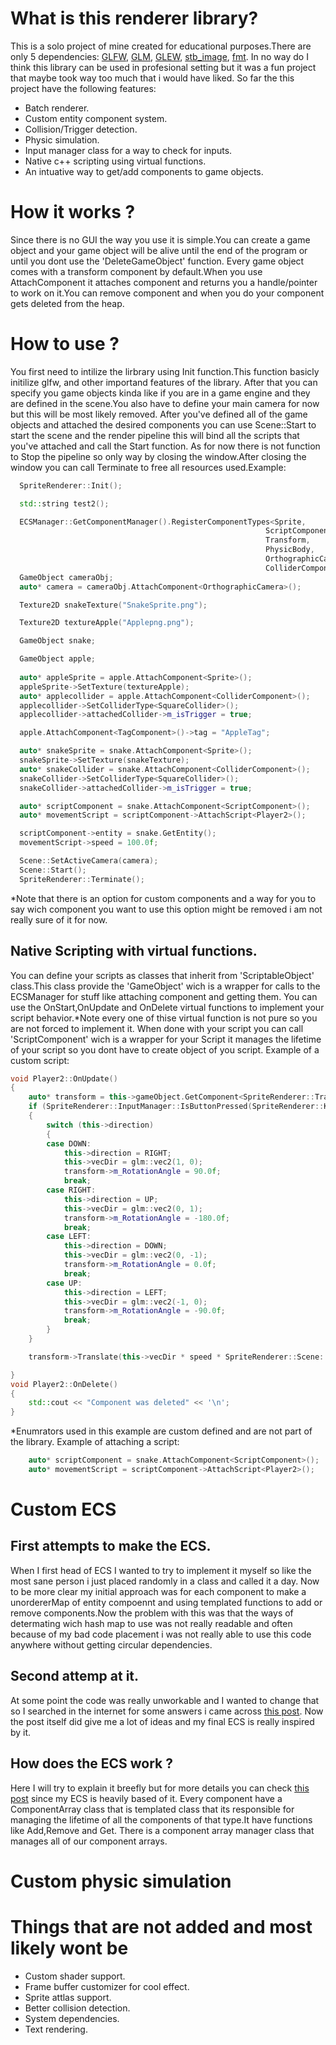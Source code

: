 # What is this renderer library?
This is a solo project of mine created for educational purposes.There are only 5 dependencies: [GLFW](https://github.com/glfw/glfw),
[GLM](https://github.com/g-truc/glm),
[GLEW](https://glew.sourceforge.net/),
[stb_image](https://github.com/nothings/stb/blob/master/stb_image.h),
[fmt](https://github.com/fmtlib/fmt).
In no way do I think this library can be used in profesional setting but it was a fun project that maybe took way too much that i would have liked. 
So far the this project have the following features:
* Batch renderer.
* Custom entity component system.
* Collision/Trigger detection.
* Physic simulation.
* Input manager class for a way to check for inputs.
* Native c++ scripting using virtual functions.
* An intuative way to get/add components to game objects. 

# How it works ? 
Since there is no GUI the way you use it is simple.You can create a game object and your game object will be alive until the end of the program or until you dont use the 'DeleteGameObject' function.
Every game object comes with a transform component by default.When you use AttachComponent it attaches component and returns you a handle/pointer to work on it.You can remove component and when you do
your component gets deleted from the heap.

# How to use ? 
You first need to intilize the lirbrary using Init function.This function basicly initilize glfw, and other importand features of the library. After that you can specify you game objects kinda like if you are in a game engine
and they are defined in the scene.You also have to define your main camera for now but this will be most likely removed. After you've defined all of the game objects and attached the desired components you can 
use Scene::Start to start the scene and the render pipeline this will bind all the scripts that you've attached and call the Start function. As for now there is not function to Stop the pipeline so only way by 
closing the window.After closing the window you can call Terminate to free all resources used.Example:
```c++
  SpriteRenderer::Init();

  std::string test2();

  ECSManager::GetComponentManager().RegisterComponentTypes<Sprite,
                                                         ScriptComponent,
                                                         Transform,
                                                         PhysicBody,
                                                         OrthographicCamera,
                                                         ColliderComponent,TagComponent>();
  GameObject cameraObj;
  auto* camera = cameraObj.AttachComponent<OrthographicCamera>();

  Texture2D snakeTexture("SnakeSprite.png");

  Texture2D textureApple("Applepng.png");

  GameObject snake;

  GameObject apple;
 
  auto* appleSprite = apple.AttachComponent<Sprite>();
  appleSprite->SetTexture(textureApple);
  auto* applecollider = apple.AttachComponent<ColliderComponent>();
  applecollider->SetColliderType<SquareCollider>();
  applecollider->attachedCollider->m_isTrigger = true;

  apple.AttachComponent<TagComponent>()->tag = "AppleTag";

  auto* snakeSprite = snake.AttachComponent<Sprite>();
  snakeSprite->SetTexture(snakeTexture);
  auto* snakeCollider = snake.AttachComponent<ColliderComponent>();
  snakeCollider->SetColliderType<SquareCollider>();
  snakeCollider->attachedCollider->m_isTrigger = true;

  auto* scriptComponent = snake.AttachComponent<ScriptComponent>();
  auto* movementScript = scriptComponent->AttachScript<Player2>();

  scriptComponent->entity = snake.GetEntity();
  movementScript->speed = 100.0f;

  Scene::SetActiveCamera(camera);
  Scene::Start();
  SpriteRenderer::Terminate();
```
*Note that there is an option for custom components and a way for you to say wich component you want to use this option might be removed i am not really sure of it for now.

## Native Scripting with virtual functions.
You can define your scripts as classes that inherit from 'ScriptableObject' class.This class provide the 'GameObject' wich is a wrapper for calls to the ECSManager for stuff like attaching component and 
getting them. You can use the OnStart,OnUpdate and OnDelete virtual functions to implement your script behavior.*Note every one of thise virtual function is not pure so you are not forced to implement it.
When done with your script you can call 'ScriptComponent' wich is a wrapper for your Script it manages the lifetime of your script so you dont have to create object of you script.
Example of a custom script:
```c++
void Player2::OnUpdate()
{
	auto* transform = this->gameObject.GetComponent<SpriteRenderer::Transform>();
	if (SpriteRenderer::InputManager::IsButtonPressed(SpriteRenderer::KEY_SPACE))
	{
		switch (this->direction)
		{
		case DOWN:
			this->direction = RIGHT;
			this->vecDir = glm::vec2(1, 0);
			transform->m_RotationAngle = 90.0f;
			break;
		case RIGHT:
			this->direction = UP;
			this->vecDir = glm::vec2(0, 1);
			transform->m_RotationAngle = -180.0f;
			break;
		case LEFT:
			this->direction = DOWN;
			this->vecDir = glm::vec2(0, -1);
			transform->m_RotationAngle = 0.0f;
			break;
		case UP:
			this->direction = LEFT;
			this->vecDir = glm::vec2(-1, 0);
			transform->m_RotationAngle = -90.0f;
			break;
		}
	}

	transform->Translate(this->vecDir * speed * SpriteRenderer::Scene::delta.GetTimeInSeconds());

}
void Player2::OnDelete()
{
	std::cout << "Component was deleted" << '\n';
}
```
*Enumrators used in this example are custom defined and are not part of the library.
Example of attaching a script:
```c++
    auto* scriptComponent = snake.AttachComponent<ScriptComponent>();
    auto* movementScript = scriptComponent->AttachScript<Player2>();
```
# Custom ECS 
## First attempts to make the ECS.
When I first head of ECS I wanted to try to implement it myself so like the most sane person i just placed randomly in a class and called it a day.
Now to be more clear my initial approach was for each component to make a unordererMap of entity compoennt and using templated functions to add or remove components.Now the problem with this was that
the ways of determating wich hash map to use was not really readable and often because of my bad code placement i was not really able to use this code anywhere without getting circular dependencies.
## Second attemp at it.
At some point the code was really unworkable and I wanted to change that so I searched in the internet for some answers i came across [this post](https://austinmorlan.com/posts/entity_component_system/).
Now the post itself did give me a lot of ideas and my final ECS is really inspired by it.

## How does the ECS work ?
Here I will try to explain it breefly but for more details you can check  [this post](https://austinmorlan.com/posts/entity_component_system/) since my ECS is heavily based of it.
Every component have a ComponentArray class that is templated class that its responsible for managing the lifetime of all the components of that type.It have functions like Add,Remove and Get.
There is a component array manager class that manages all of our component arrays.

# Custom physic simulation

# Things that are not added and most likely wont be
* Custom shader support.
* Frame buffer customizer for cool effect.
* Sprite attlas support.
* Better collision detection.
* System dependencies.
* Text rendering.
